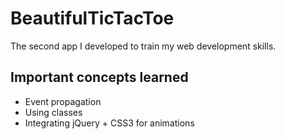 # BeautifulTicTacToe
The second app I developed to train my web development skills.
## Important concepts learned
- Event propagation
- Using classes
- Integrating jQuery + CSS3 for animations
